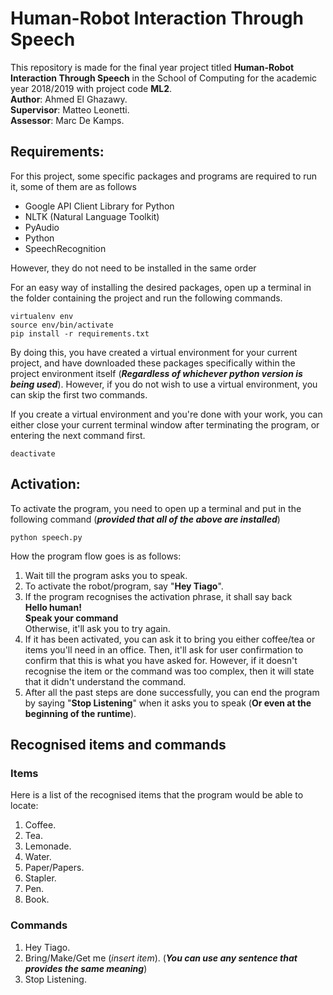 # Human-Robot Interaction Through Speech

This repository is made for the final year project titled **Human-Robot Interaction Through Speech** in the School of Computing for the academic year 2018/2019 with project code **ML2**.<br/>
**Author**: Ahmed El Ghazawy.<br/>
**Supervisor**: Matteo Leonetti.<br/>
**Assessor**: Marc De Kamps.

## Requirements:

For this project, some specific packages and programs are required to run it, some of them are as follows

- Google API Client Library for Python
- NLTK (Natural Language Toolkit)
- PyAudio
- Python
- SpeechRecognition

However, they do not need to be installed in the same order

For an easy way of installing the desired packages, open up a terminal in the folder containing the project and run the following commands.

```
virtualenv env
source env/bin/activate
pip install -r requirements.txt
```

By doing this, you have created a virtual environment for your current project, and have downloaded these packages specifically within the project environment itself (**_Regardless of whichever python version is being used_**). However, if you do not wish to use a virtual environment, you can skip the first two commands.

If you create a virtual environment and you're done with your work, you can either close your current terminal window after terminating the program, or entering the next command first.

```
deactivate
```


## Activation:
To activate the program, you need to open up a terminal and put in the following command (**_provided that all of the above are installed_**)

 ```
 python speech.py
 ```

 How the program flow goes is as follows:
 1. Wait till the program asks you to speak.
 2. To activate the robot/program, say "**Hey Tiago**".
 3. If the program recognises the activation phrase, it shall say back <br/>**Hello human!<br/> Speak your command**<br/> Otherwise, it'll ask you to try again.
 4. If it has been activated, you can ask it to bring you either coffee/tea or items you'll need in an office. Then, it'll ask for user confirmation to confirm that this is what you have asked for. However, if it doesn't recognise the item or the command was too complex, then it will state that it didn't understand the command.
5. After all the past steps are done successfully, you can end the program by saying "**Stop Listening**" when it asks you to speak (**Or even at the beginning of the runtime**).

 ## Recognised items and commands

 ### Items

 Here is a list of the recognised items that the program would be able to locate:

 1. Coffee.
 2. Tea.
 3. Lemonade.
 4. Water.
 5. Paper/Papers.
 6. Stapler.
 7. Pen.
 8. Book.

### Commands

1. Hey Tiago.
2. Bring/Make/Get me (_insert item_). (_**You can use any sentence that provides the same meaning**_)
3. Stop Listening.